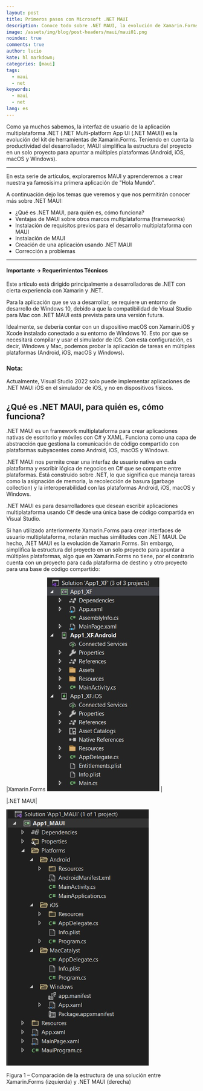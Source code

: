 ```yaml
---
layout: post
title: Primeros pasos con Microsoft .NET MAUI
description: Conoce todo sobre .NET MAUI, la evolución de Xamarin.Forms. - Primer articulo -
image: /assets/img/blog/post-headers/maui/maui01.png
noindex: true
comments: true
author: lucio
kate: hl markdown;
categories: [maui]
tags:
  - maui
  - net
keywords:
  - maui
  - net
lang: es
---
```


Como ya muchos sabemos, la interfaz de usuario de la aplicación multiplataforma .NET (.NET Multi-platform App UI (.NET MAUI)) es la evolución del kit de herramientas de Xamarin.Forms. Teniendo en cuenta la productividad del desarrollador, MAUI simplifica la estructura del proyecto en un solo proyecto para apuntar a múltiples plataformas (Android, iOS, macOS y Windows).

-------------------------------------------------------------------------------

En esta serie de artículos, exploraremos MAUI y aprenderemos a crear nuestra ya famosisima primera aplicación de "Hola Mundo".

A continuación dejo los temas que veremos y que nos permitirán conocer más sobre .NET MAUI:

- ¿Qué es .NET MAUI, para quién es, cómo funciona?
- Ventajas de MAUI sobre otros marcos multiplataforma (frameworks)
- Instalación de requisitos previos para el desarrollo multiplataforma con MAUI
- Instalación de MAUI
- Creación de una aplicación usando .NET MAUI 
- Corrección a problemas

---------------------------------------------------------

#### Importante -> Requerimientos Técnicos

Este artículo está dirigido principalmente a desarrolladores de .NET con cierta experiencia con Xamarin y .NET.

Para la aplicación que se va a desarrollar, se requiere un entorno de desarrollo de Windows 10, debido a que la compatibilidad de Visual Studio para Mac con .NET MAUI está prevista para una versión futura.

Idealmente, se debería contar con un dispositivo macOS con Xamarin.iOS y Xcode instalado conectado a su entorno de Windows 10. Esto por que se necesitará compilar y usar el simulador de iOS. Con esta configuración, es decir, Windows y Mac, podemos probar la aplicación de tareas en múltiples plataformas (Android, iOS, macOS y Windows).
### Nota: 

Actualmente, Visual Studio 2022 solo puede implementar aplicaciones de .NET MAUI iOS en el simulador de iOS, y no en dispositivos físicos.

## ¿Qué es .NET MAUI, para quién es, cómo funciona?
.NET MAUI es un framework multiplataforma para crear aplicaciones nativas de escritorio y móviles con C# y XAML. Funciona como una capa de abstracción que gestiona la comunicación de código compartido con plataformas subyacentes como Android, iOS, macOS y Windows.

.NET MAUI nos permite crear una interfaz de usuario nativa en cada plataforma y escribir lógica de negocios en C# que se comparte entre plataformas. Está construido sobre .NET, lo que significa que maneja tareas como la asignación de memoria, la recolección de basura (garbage collection) y la interoperabilidad con las plataformas Android, iOS, macOS y Windows.

.NET MAUI es para desarrolladores que desean escribir aplicaciones multiplataforma usando C# desde una única base de código compartida en Visual Studio.

Si han utilizado anteriormente Xamarin.Forms para crear interfaces de usuario multiplataforma, notarán muchas similitudes con .NET MAUI. De hecho, .NET MAUI es la evolución de Xamarin.Forms. Sin embargo, simplifica la estructura del proyecto en un solo proyecto para apuntar a múltiples plataformas, algo que en Xamarin.Forms no tiene, por el contrario cuenta con un proyecto para cada plataforma de destino y otro proyecto para una base de código compartido:

|Xamarin.Forms
![image](/assets/img/blog/tutorials/maui-primeros-pasos/App_Xamarin.jpeg)
|

|.NET MAUI|

![image](/assets/img/blog/tutorials/maui-primeros-pasos/App_MAUI.jpeg)


Figura 1 – Comparación de la estructura de una solución entre Xamarin.Forms (izquierda) y .NET MAUI (derecha)